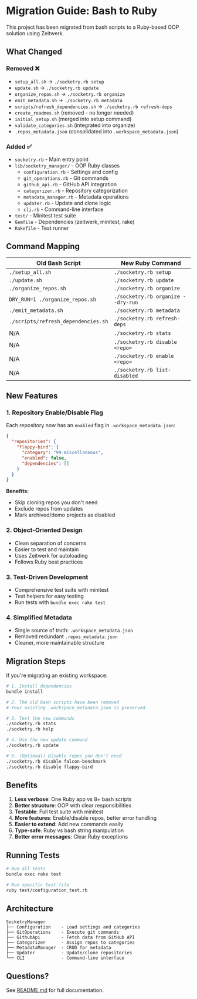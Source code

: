 # Migration Guide: Bash to Ruby

This project has been migrated from bash scripts to a Ruby-based OOP solution using Zeitwerk.

## What Changed

### Removed ❌
- `setup_all.sh` → `./socketry.rb setup`
- `update.sh` → `./socketry.rb update`
- `organize_repos.sh` → `./socketry.rb organize`
- `emit_metadata.sh` → `./socketry.rb metadata`
- `scripts/refresh_dependencies.sh` → `./socketry.rb refresh-deps`
- `create_readmes.sh` (removed - no longer needed)
- `initial_setup.sh` (merged into setup command)
- `validate_categories.sh` (integrated into organize)
- `.repos_metadata.json` (consolidated into `.workspace_metadata.json`)

### Added ✅
- `socketry.rb` - Main entry point
- `lib/socketry_manager/` - OOP Ruby classes
  - `configuration.rb` - Settings and config
  - `git_operations.rb` - Git commands
  - `github_api.rb` - GitHub API integration
  - `categorizer.rb` - Repository categorization
  - `metadata_manager.rb` - Metadata operations
  - `updater.rb` - Update and clone logic
  - `cli.rb` - Command-line interface
- `test/` - Minitest test suite
- `Gemfile` - Dependencies (zeitwerk, minitest, rake)
- `Rakefile` - Test runner

## Command Mapping

| Old Bash Script | New Ruby Command |
|----------------|------------------|
| `./setup_all.sh` | `./socketry.rb setup` |
| `./update.sh` | `./socketry.rb update` |
| `./organize_repos.sh` | `./socketry.rb organize` |
| `DRY_RUN=1 ./organize_repos.sh` | `./socketry.rb organize --dry-run` |
| `./emit_metadata.sh` | `./socketry.rb metadata` |
| `./scripts/refresh_dependencies.sh` | `./socketry.rb refresh-deps` |
| N/A | `./socketry.rb stats` |
| N/A | `./socketry.rb disable <repo>` |
| N/A | `./socketry.rb enable <repo>` |
| N/A | `./socketry.rb list-disabled` |

## New Features

### 1. Repository Enable/Disable Flag
Each repository now has an `enabled` flag in `.workspace_metadata.json`:

```json
{
  "repositories": {
    "flappy-bird": {
      "category": "99-miscellaneous",
      "enabled": false,
      "dependencies": []
    }
  }
}
```

**Benefits:**
- Skip cloning repos you don't need
- Exclude repos from updates
- Mark archived/demo projects as disabled

### 2. Object-Oriented Design
- Clean separation of concerns
- Easier to test and maintain
- Uses Zeitwerk for autoloading
- Follows Ruby best practices

### 3. Test-Driven Development
- Comprehensive test suite with minitest
- Test helpers for easy testing
- Run tests with `bundle exec rake test`

### 4. Simplified Metadata
- Single source of truth: `.workspace_metadata.json`
- Removed redundant `.repos_metadata.json`
- Cleaner, more maintainable structure

## Migration Steps

If you're migrating an existing workspace:

```bash
# 1. Install dependencies
bundle install

# 2. The old bash scripts have been removed
# Your existing .workspace_metadata.json is preserved

# 3. Test the new commands
./socketry.rb stats
./socketry.rb help

# 4. Use the new update command
./socketry.rb update

# 5. (Optional) Disable repos you don't need
./socketry.rb disable falcon-benchmark
./socketry.rb disable flappy-bird
```

## Benefits

1. **Less verbose**: One Ruby app vs 8+ bash scripts
2. **Better structure**: OOP with clear responsibilities
3. **Testable**: Full test suite with minitest
4. **More features**: Enable/disable repos, better error handling
5. **Easier to extend**: Add new commands easily
6. **Type-safe**: Ruby vs bash string manipulation
7. **Better error messages**: Clear Ruby exceptions

## Running Tests

```bash
# Run all tests
bundle exec rake test

# Run specific test file
ruby test/configuration_test.rb
```

## Architecture

```
SocketryManager
├── Configuration    - Load settings and categories
├── GitOperations    - Execute git commands
├── GithubApi        - Fetch data from GitHub API
├── Categorizer      - Assign repos to categories
├── MetadataManager  - CRUD for metadata
├── Updater          - Update/clone repositories
└── CLI              - Command-line interface
```

## Questions?

See [README.md](README.md) for full documentation.

